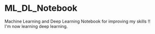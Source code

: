 # ML_DL_Notebook
Machine Learning and Deep Learning Notebook for improving my skills !!
I'm now learning deep learning.
